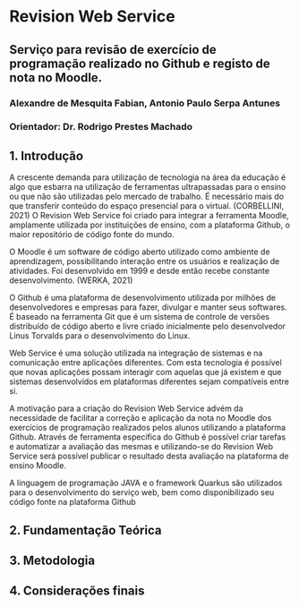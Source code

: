 # Revision Web Service 
## Serviço para revisão de exercício de programação realizado no Github e registo de nota no Moodle.
### Alexandre de Mesquita Fabian, Antonio Paulo Serpa Antunes
### Orientador: Dr. Rodrigo Prestes Machado

## 1. Introdução
A crescente demanda para utilização de tecnologia na área da educação é algo que esbarra na utilização de ferramentas ultrapassadas para o ensino ou que não são utilizadas pelo mercado de trabalho. É necessário mais do que transferir conteúdo do espaço presencial para o virtual. (CORBELLINI, 2021) O Revision Web Service foi criado para integrar a ferramenta Moodle, amplamente utilizada por instituições de ensino, com a plataforma Github, o maior repositório de código fonte do mundo.

O Moodle é um software de código aberto utilizado como ambiente de aprendizagem, possibilitando interação entre os usuários e realização de atividades. Foi desenvolvido em 1999 e desde então recebe constante desenvolvimento. (WERKA, 2021)

O Github é uma plataforma de desenvolvimento utilizada por milhões de desenvolvedores e empresas para fazer, divulgar e manter seus softwares. É baseado na ferramenta Git que é um sistema de controle de versões distribuído de código aberto e livre criado inicialmente pelo desenvolvedor Linus Torvalds para o desenvolvimento do Linux.

Web Service é uma solução utilizada na integração de sistemas e na comunicação entre aplicações diferentes. Com esta tecnologia é possível que novas aplicações possam interagir com aquelas que já existem e que sistemas desenvolvidos em plataformas diferentes sejam compatíveis entre si.

A motivação para a criação do Revision Web Service advém da necessidade de facilitar a correção e aplicação da nota no Moodle dos exercícios de programação realizados pelos alunos utilizando a plataforma Github. Através de ferramenta específica do Github é possível criar tarefas e automatizar a avaliação das mesmas e utilizando-se do Revision Web Service será possível publicar o resultado desta avaliação na plataforma de ensino Moodle.

A linguagem de programação JAVA e o framework Quarkus são utilizados para o desenvolvimento do serviço web, bem como disponibilizado seu código fonte na plataforma Github

## 2. Fundamentação Teórica
## 3. Metodologia
## 4. Considerações finais